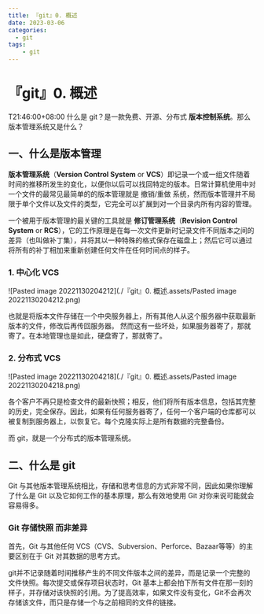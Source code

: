 ```yaml
---
title: 『git』0. 概述
date: 2023-03-06
categories:
  - git
tags:
    - git
---
```


# 『git』0. 概述

T21:46:00+08:00
什么是 git？是一款免费、开源、分布式 **版本控制系统**。那么版本管理系统又是什么？

## 一、什么是版本管理

**版本管理系统**（**Version Control System** or **VCS**）即记录一个或一组文件随着时间的推移所发生的变化，以便你以后可以找回特定的版本。日常计算机使用中对一个文件的最常见最简单的的版本管理就是 撤销/重做 系统，然而版本管理并不局限于单个文件以及文件的类型，它完全可以扩展到对一个目录内所有内容的管理。

一个被用于版本管理的最关键的工具就是 **修订管理系统**（**Revision Control System** or **RCS**），它的工作原理是在每一次文件更新时记录文件不同版本之间的差异（也叫做补丁集），并将其以一种特殊的格式保存在磁盘上；然后它可以通过将所有的补丁相加来重新创建任何文件在任何时间点的样子。

### 1. 中心化 VCS

![Pasted image 20221130204212](./『git』0. 概述.assets/Pasted image 20221130204212.png)



也就是将版本文件存储在一个中央服务器上，所有其他人从这个服务器中获取最新版本的文件，修改后再传回服务器。
然而这有一些坏处，如果服务器寄了，那就寄了。在本地管理也是如此，硬盘寄了，那就寄了。

### 2. 分布式 VCS

![Pasted image 20221130204218](./『git』0. 概述.assets/Pasted image 20221130204218.png)

各个客户不再只是检查文件的最新快照；相反，他们将所有版本信息，包括其完整的历史，完全保存。因此，如果有任何服务器寄了，任何一个客户端的仓库都可以被复制到服务器上，以恢复它。每个克隆实际上是所有数据的完整备份。

而 git，就是一个分布式的版本管理系统。

## 二、什么是 git

Git 与其他版本管理系统相比，存储和思考信息的方式非常不同，因此如果你理解了什么是 Git 以及它如何工作的基本原理，那么有效地使用 Git 对你来说可能就会容易得多。

### Git 存储快照 而非差异

首先，Git 与其他任何 VCS（CVS、Subversion、Perforce、Bazaar等等）的主要区别在于 Git 对其数据的思考方式。

git并不记录随着时间推移产生的不同文件版本之间的差异，而是记录一个完整的文件快照。每次提交或保存项目状态时，Git 基本上都会拍下所有文件在那一刻的样子，并存储对该快照的引用。为了提高效率，如果文件没有变化，Git不会再次存储该文件，而只是存储一个与之前相同的文件的链接。